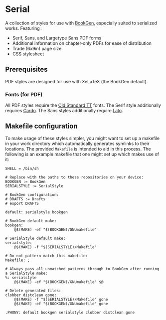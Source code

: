 # Serial

A collection of styles for use with [BookGen](https://github.com/marrus-sh/BookGen/), especially suited to serialized works.
Featuring :

+ Serif, Sans, and Largetype Sans PDF forms
+ Additional information on chapter­‑only PDFs for ease of distribution
+ Trade (6x9in) page size
+ CSS stylesheet

## Prerequisites

PDF styles are designed for use with XeLaTeX (the BookGen default).

### Fonts (for PDF)

All PDF styles require the [Old Standard TT](https://github.com/akryukov/oldstand/releases) fonts.
The Serif style additionally requires [Cardo](http://www.scholarsfonts.net/cardofnt.html).
The Sans styles additionally require [Lato](http://www.latofonts.com/lato-free-fonts/).

## Makefile configuration

To make usage of these styles simpler, you might want to set up a makefile in your work directory which automatically generates symlinks to their locations.
The provided `Makefile` is intended to aid in this process.
The following is an example makefile that one might set up which makes use of it:

	SHELL = /bin/sh

	# Replace with the paths to these repositories on your device:
	BOOKGEN := BookGen
	SERIALSTYLE := SerialStyle

	# BookGen configuration:
	# DRAFTS := Drafts
	# export DRAFTS

	default: serialstyle bookgen

	# BookGen default make:
	bookgen:
		@$(MAKE) -ef "$(BOOKGEN)/GNUmakefile"

	# SerialStyle default make:
	serialstyle:
		@$(MAKE) -f "$(SERIALSTYLE)/Makefile"

	# Do not pattern­‑match this makefile:
	Makefile: ;

	# Always pass all unmatched patterns through to BookGen after running a SerialStyle make:
	%: serialstyle
		@$(MAKE) -ef "$(BOOKGEN)/GNUmakefile" $@

	# Delete generated files:
	clobber distclean gone:
		@$(MAKE) -f "$(SERIALSTYLE)/Makefile" gone
		@$(MAKE) -ef "$(BOOKGEN)/GNUmakefile" gone

	.PHONY: default bookgen serialstyle clobber distclean gone
